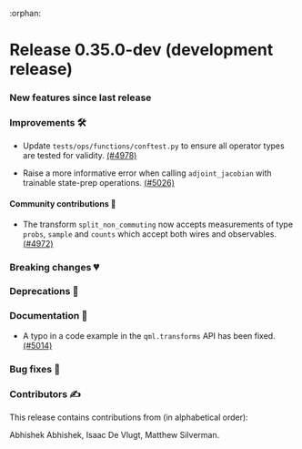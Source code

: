 :orphan:

# Release 0.35.0-dev (development release)

<h3>New features since last release</h3>

<h3>Improvements 🛠</h3>

* Update `tests/ops/functions/conftest.py` to ensure all operator types are tested for validity.
  [(#4978)](https://github.com/PennyLaneAI/pennylane/pull/4978)

* Raise a more informative error when calling `adjoint_jacobian` with trainable state-prep operations.
  [(#5026)](https://github.com/PennyLaneAI/pennylane/pull/5026)
  
<h4>Community contributions 🥳</h4>

* The transform `split_non_commuting` now accepts measurements of type `probs`, `sample` and `counts` which accept both wires and observables. 
  [(#4972)](https://github.com/PennyLaneAI/pennylane/pull/4972)

<h3>Breaking changes 💔</h3>

<h3>Deprecations 👋</h3>

<h3>Documentation 📝</h3>

* A typo in a code example in the `qml.transforms` API has been fixed.
  [(#5014)](https://github.com/PennyLaneAI/pennylane/pull/5014)

<h3>Bug fixes 🐛</h3>

<h3>Contributors ✍️</h3>

This release contains contributions from (in alphabetical order):

Abhishek Abhishek,
Isaac De Vlugt,
Matthew Silverman.
